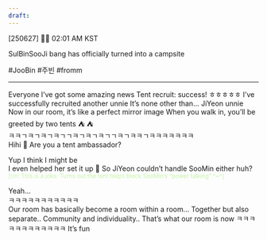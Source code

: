 ```yaml
---
draft:
---
```

[250627] 🐣💭 02:01 AM KST

SulBinSooJi bang has officially turned into a campsite

#JooBin #주빈 #fromm
___
Everyone
I’ve got some amazing news
Tent recruit: success!
ㅎㅎㅎㅎㅎ
I’ve successfully recruited another unnie
It’s none other than...
JiYeon unnie
Now in our room, it’s like a perfect mirror image
When you walk in, you’ll be greeted by two tents
⛺️ ⛺️  
ㅋㅋㄱㅋㄱㅋㄱㅋㄱㄱㅋㄱㅋㄱㅋㄱㄱㅋㄱㅋㅋㄱㅋㅋㅋㅋㅋㅋㅋ  
Hihi
🫧 Are you a tent ambassador?

Yup
I think I might be  
I even helped her set it up
🫧 So JiYeon couldn’t handle SooMin either huh? 
<sup><font color="#c3f4a5">[t/n: This is a joke. Turns out the tent helps block SooMin’s “power talking” ^~^]</font></sup>

Yeah...  
ㅋㅋㅋㅋㅋㅋㅋㅋㅋㅋㅋ  
Our room has basically become a room within a room...
Together but also separate..
Community and individuality..
That’s what our room is now
ㅋㅋㅋㅋㅋㅋㅋㅋㅋㅋㅋㅋ
It’s fun 